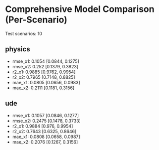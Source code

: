 # Comprehensive Model Comparison (Per-Scenario)

Test scenarios: 10

## physics

- rmse_x1: 0.1054 [0.0844, 0.1275]
- rmse_x2: 0.252 [0.1379, 0.3823]
- r2_x1: 0.9885 [0.9762, 0.9954]
- r2_x2: 0.7965 [0.7148, 0.8825]
- mae_x1: 0.0805 [0.0656, 0.0983]
- mae_x2: 0.2111 [0.1181, 0.3156]

## ude

- rmse_x1: 0.1057 [0.0846, 0.1277]
- rmse_x2: 0.2475 [0.1478, 0.3733]
- r2_x1: 0.9884 [0.976, 0.9954]
- r2_x2: 0.7643 [0.6325, 0.8646]
- mae_x1: 0.0808 [0.0658, 0.0987]
- mae_x2: 0.2076 [0.1267, 0.3156]

